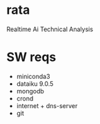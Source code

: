 # rata
Realtime Ai Technical Analysis

# SW reqs
- miniconda3
- dataiku 9.0.5
- mongodb
- crond
- internet + dns-server
- git
